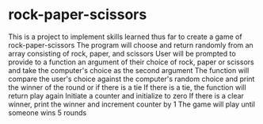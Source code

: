 # rock-paper-scissors
This is a project to implement skills learned thus far to create a game of rock-paper-scissors
The program will choose and return randomly from an array consisting of rock, paper, and scissors
User will be prompted to provide to a function an argument of their choice of rock, paper or scissors and take the computer's choice as the second argument
The function will compare the user's choice against the computer's random choice and print the winner of the round or if there is a tie
If there is a tie, the function will return play again 
Initiate a counter and initialize to zero
If there is a clear winner, print the winner and increment counter by 1 
The game will play until someone wins 5 rounds



